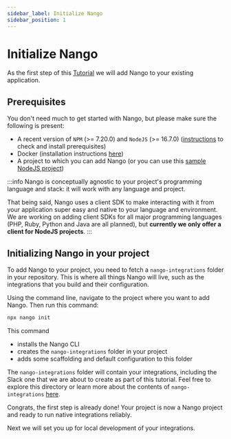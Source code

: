 ```yaml
---
sidebar_label: Initialize Nango
sidebar_position: 1
---
```


# Initialize Nango

As the first step of this [Tutorial](README.md) we will add Nango to your existing application.

## Prerequisites

You don't need much to get started with Nango, but please make sure the following is present:

- A recent version of `NPM` (>= 7.20.0) and `NodeJS` (>= 16.7.0) ([instructions](https://nangohq.notion.site/Prerequisites-Sample-Project-398e9314196b44cb8950132df15c8752) to check and install prerequisites)
- Docker (installation instructions [here](https://www.docker.com/products/docker-desktop/))
- A project to which you can add Nango (or you can use this [sample NodeJS project](https://nangohq.notion.site/Prerequisites-Sample-Project-398e9314196b44cb8950132df15c8752))


:::info
Nango is conceptually agnostic to your project's programming language and stack: it will work with any language and project.

That being said, Nango uses a client SDK to make interacting with it from your application super easy and native to your language and environment. We are working on adding client SDKs for all major programming languages (PHP, Ruby, Python and Java are all planned), but **currently we only offer a client for NodeJS projects**.
:::

## Initializing Nango in your project

To add Nango to your project, you need to fetch a `nango-integrations` folder in your repository. This is where all things Nango will live, such as the integrations that you build and their configuration.

Using the command line, navigate to the project where you want to add Nango. Then run this command:
```bash
npx nango init
```

This command

- installs the Nango CLI
- creates the `nango-integrations` folder in your project
- adds some scaffolding and default configuration to this folder

The `nango-integrations` folder will contain your integrations, including the Slack one that we are about to create as part of this tutorial. Feel free to explore this directory or learn more about the contents of `nango-integrations` [here](understand-nango/nango-integrations-folder.md).

Congrats, the first step is already done! Your project is now a Nango project and ready to run native integrations reliably.

Next we will set you up for local development of your integrations.